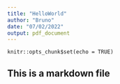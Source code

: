 ```yaml
---
title: "HelloWorld"
author: "Bruno"
date: "07/02/2022"
output: pdf_document
---
```


```{r setup, include=FALSE}
knitr::opts_chunk$set(echo = TRUE)
```

## This is a markdown file